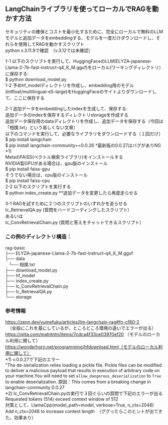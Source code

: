 ## LangChainライブラリを使ってローカルでRAGを動かす方法

セキュリティの確保とコストを最小化するために、完全にローカルで無料のLLMモデルと追加データをembeddingする、モデルを一度だけダウンロードし、それらを使用してRAGを動かすスクリプト<br>
python v.3.11.9で確認　（v.3.12では未確認）

1-1 以下のスクリプトを実行して、HuggingFaceのLLM(ELYZA-japanese-Llama-2-7b-fast-instruct-q4_K_M.gguf)をローカル(ワーキングディレクトリ）に保存する:<br>
$ python download_model.py<br>
1-2 予めhf_modelディレクトリを作成し、embedding用のモデル(intfloat/multilingual-e5-large)をHuggingFaceのサイトよりダウンロードして、ここに保存する<br>

2-1 追加データをembeddingしたindexを生成して、保存する:<br>
追加データのindexを保存するディレクトリstorageを作成する<br>
追加データ保存用のdataディレクトリを作成し、追加データを保存する（今回は「相撲.txt」という易しくない文章）<br>
以下のコマンドを実行して、必要なライブラリをダウンロードする（１回だけ）<br>
$ pip install lamgchain<br>
$ pip install langchain-community==0.0.26   *最新版の0.0.27はバグがありNG　*1)<br>
MetaのFAISS(ベクトル検索ライブラリ)をインストールする<br>
NVIDIA製GPUがある場合は、gpu版のインストール<br>
$ pip install faiss-gpu<br>
そうでない場合は、cpu版のインストール<br>
$ pip install faiss-cpu<br>
2-2 以下のスクリプトを実行する<br>
$ python index_create.py    **追加データを変更したら再度走らせる<br>

3-1 RAGを試すために２つのスクリプトのいずれかを走らせる<br>
lc_RetrievalQA.py (質問をハードコーディングしたスクリプト）<br>
あるいは<br>
lc_ConvRetrievalChain.py (質問と答えをチャットできるスクリプト）<br>

### この例のディレクトリ構造：<br>
rag-basic<br>
├── ELYZA-japanese-Llama-2-7b-fast-instruct-q4_K_M.gguf<br>
├── data<br>
   └── 相撲.txt<br>
├── download_model.py<br>
├── hf_model<br>
├── index_create.py<br>
├── lc_ConvRetrievalChain.py<br>
├── lc_RetrievalQA.py<br>
└── storage<br>

### 参考情報<br>
https://zenn.dev/yumefuku/articles/llm-langchain-rag#fn-cf80-2<br>　（全般にこれを基にしているが、ところどころ環境の違いでエラーが出る）<br>
https://qiita.com/matntntn/items/7cdca4f33ce03970ef20 （モデルのローカル利用に関して）<br>
https://wonderhorn.net/programming/hfdownload.html（モデルのローカル利用に関して）<br>
*1) v.0.0.27で下記のエラー<br>
"The de-serialization relies loading a pickle file. Pickle files can be modified to deliver a malicious payload that results in execution of arbitrary code on your machine.You will need to set `allow_dangerous_deserialization` to `True` to enable deserialization.
原因：This comes from a breaking change in langchain-community 0.0.27<br>
*2) lc_ConvRetrievalChain.pyの実行で３回ぐらいの質問で下記のエラーが出る<br>
Requested tokens (514) exceed context window of 512<br>
対策として、LlamaCpp(model_path=model, verbose=True, n_ctx=2048)<br>
Add n_ctx=2048 to increase context length　（ググったらこのヒントが出てきた。効果あり）<br>


